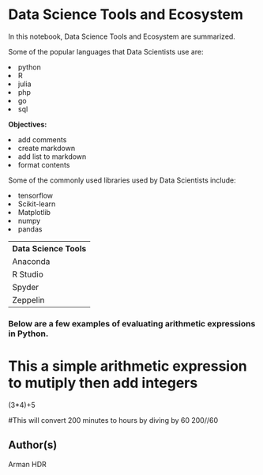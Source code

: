 <h1>Data Science Tools and Ecosystem</h1>

In this notebook, Data Science Tools and Ecosystem are summarized.

Some of the popular languages that Data Scientists use are:

<li>python</li>
<li>R</li>
<li>julia</li>
<li>php</li>
<li>go</li>
<li>sql</li>


<b>Objectives:</b>
<li>add comments</li>
<li>create markdown</li>
<li>add list to markdown</li>
<li>format contents</li>

Some of the commonly used libraries used by Data Scientists include:
<li>tensorflow</li>
<li>Scikit-learn</li>
<li>Matplotlib</li>
<li>numpy</li>
<li>pandas</li>


<table>
    <tr>
        <th>Data Science Tools</th>
    </tr>
    <tr>
        <td>Anaconda</td>
    </tr>
    <tr>
        <td>R Studio</td>
    </tr>
    <tr>
        <td>Spyder</td>
    </tr>
    <tr>
        <td>Zeppelin</td>
    </tr>
</table>

<h3>Below are a few examples of evaluating arithmetic expressions in Python.
</h3>

# This a simple arithmetic expression to mutiply then add integers
(3*4)+5

#This will convert 200 minutes to hours by diving by 60
200//60

<h2>Author(s)</h2>
Arman HDR
